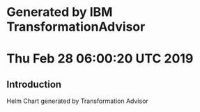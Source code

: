 # Generated by IBM TransformationAdvisor
# Thu Feb 28 06:00:20 UTC 2019
## Introduction

Helm Chart generated by Transformation Advisor
